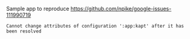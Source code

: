 Sample app to reproduce https://github.com/npike/google-issues-111990719

```
Cannot change attributes of configuration ':app:kapt' after it has been resolved
```
